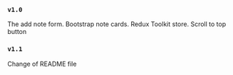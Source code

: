 ### `v1.0`

The add note form.
Bootstrap note cards.
Redux Toolkit store.
Scroll to top button

### `v1.1`

Сhange of README file